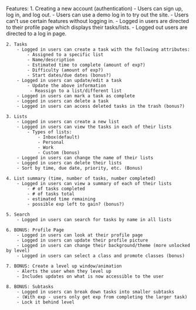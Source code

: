 Features:
    1. Creating a new account (authentication)
        - Users can sign up, log in, and log out.
        - Users can use a demo log in to try out the site.
        - Users can't use certain features without logging in.
        - Logged in users are directed to their profile page which displays their tasks/lists.
        - Logged out users are directed to a log in page.

    2. Tasks
        - Logged in users can create a task with the following attributes:
            - Assigned to a specific list
            - Name/description
            - Estimated time to complete (amount of exp?)
            - Difficulty (amount of exp?)
            - Start dates/due dates (bonus?)
        - Logged in users can update/edit a task
            - Update the above information
             - Reassign to a list/different list
        - Logged in users can mark a task as complete
        - Logged in users can delete a task
        - Logged in users can access deleted tasks in the trash (bonus?)

    3. Lists
        - Logged in users can create a new list
        - Logged in users can view the tasks in each of their lists
            - Types of lists:
                - Inbox(default)
                - Personal
                - Work
                - Custom (bonus)
        - Logged in users can change the name of their lists
        - Logged in users can delete their lists
        - Sort by time, due date, priority, etc. (Bonus)

    4. List summary (time, number of tasks, number completed)
        - Logged in users can view a summary of each of their lists
            - # of tasks completed
            - # of tasks total
            - estimated time remaining
            - possible exp left to gain? (bonus?)

    5. Search
        - Logged in users can search for tasks by name in all lists

    6. BONUS: Profile Page
        - Logged in users can look at their profile page
        - Logged in users can update their profile picture
        - Logged in users can change their background/theme (more unlocked by level)
        - Logged in users can select a class and promote classes (bonus)

    7. BONUS: Create a level up window/animation
        - Alerts the user when they level up
        - Includes updates on what is now accessible to the user

    8. BONUS: Subtasks
        - Logged in users can break down tasks into smaller subtasks
        - (With exp - users only get exp from completing the larger task)
        - Lock it behind level

<!--
    9. BONUS: Autocomplete SmartAdd of task properties
-->
